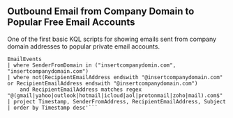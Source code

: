 ## Outbound Email from Company Domain to Popular Free Email Accounts

One of the first basic KQL scripts for showing emails sent from company domain addresses to popular private email accounts.


```kusto
EmailEvents
| where SenderFromDomain in ("insertcompanydomin.com", "insertcompanydomain.com")
| where not(RecipientEmailAddress endswith "@insertcompanydomain.com" or RecipientEmailAddress endswith "@insertcompanydomain.com")
    and RecipientEmailAddress matches regex "@(gmail|yahoo|outlook|hotmail|icloud|aol|protonmail|zoho|mail).com$"
| project Timestamp, SenderFromAddress, RecipientEmailAddress, Subject
| order by Timestamp desc'```
